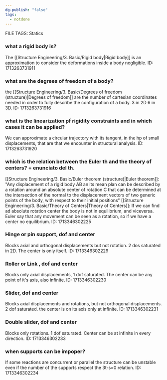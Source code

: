 ```yaml
---
dg-publish: "false"
tags:
  - notdone
---
```

FILE TAGS: Statics
### what a rigid body is?
The [[Structure Engineering/3. Basic/Rigid body|Rigid body]] is an approximation to consider the deformations inside a body negligible.
ID: 1713263731911


### what are the degrees of freedom of a body?
the [[Structure Engineering/3. Basic/Degrees of freedom (structure)|Degrees of freedom]] are the number of cartesian coordinates needed in order to fully describe the configuration of a body. 3 in 2D 6 in 3D.
ID: 1713263731916


### what is the linearization pf rigidity constraints and in which cases it can be applied?
We can approximate a circular trajectory with its tangent, in the hp of small displacements, that are that we encounter in structural analysis.
ID: 1713263731920

### which is the relation between the Euler th and the theory of centers? + enunciato del th.
[[Structure Engineering/3. Basic/Euler theorem (structure)|Euler theorem]]: "Any displacement of a rigid body AB an its mean plan can be described by a rotation around an absolute center of rotation C that can be determined at the intersection of the normal to the displacement vectors of two generic points of the body, with respect to their initial positions"
[[Structure Engineering/3. Basic/Theory of Centers|Theory of Centers]]: If we can find ad absolute rotation center the body is not in equilibrium, and viceversa.
Euler say that any movement can be seen as a rotation, so if we have a center no equilibrium.
ID: 1713346302225


### Hinge or pin support, dof and center
Blocks axial and orthogonal displacements but not rotation. 2 dos saturated in 2D.
The center is only itself.
ID: 1713346302229


### Roller or Link , dof and center
Blocks only axial displacements, 1 dof saturated.
The center can be any point of it's axis, also infinite.
ID: 1713346302230


### Slider, dof and center
Blocks axial displacements and rotations, but not orthogonal displacements. 2 dof saturated.
the center is on its axis only at infinite.
ID: 1713346302231


### Double slider, dof and center
Blocks only rotations. 1 dof saturated. 
Center can be at infinite in every direction.
ID: 1713346302233


### when supports can be impoper?
If some reactions are concurrent or parallel the structure can be unstable even if the number of the supports respect the 3t-s=0 relation.
ID: 1713346302234

